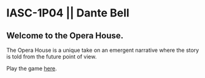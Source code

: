 # IASC-1P04 || Dante Bell
## Welcome to the Opera House.
The Opera House is a unique take on an emergent narrative where the story is told from the future point of view.

Play the game [here]().
